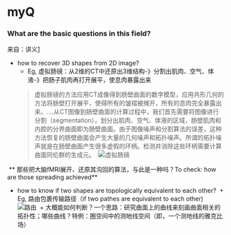 # myQ 

### What are the basic questions in this field?
  来自：讲义[1](https://mp.weixin.qq.com/s/Dgrf_Slxp-I7xw6uUf4JnA)
+ how to recover 3D shapes from 2D image?
  + Eg, 虚拟肠镜：从2维的CT中还原出3维结构-》分割出肌肉、空气、体液-》把肠子肌肉再打开展平，使息肉暴露出来
  > 虚拟肠镜的方法应用CT成像得到肠壁曲面的数字模型，应用共形几何的方法将肠壁打开展平，使得所有的皱褶被摊开，所有的息肉完全暴露出来。....从CT图像到肠壁曲面的计算过程中，我们首先需要将图像进行分割（segmentation），划分出肌肉、空气、体液的区域，肠壁肌肉和内腔的分界曲面即为肠壁曲面。由于图像噪声和分割算法的误差，这种方法恢复的肠壁曲面会产生大量的几何噪声和拓扑噪声。所谓的拓扑噪声就是在肠壁曲面产生很多虚假的环柄。检测并消除这些环柄需要计算曲面同伦群的生成元。
  ![虚拟肠镜](http://mmbiz.qpic.cn/mmbiz/JcQsXQ30gelKfxLQvqgg6ON1Eic7t2icWK47SmlrENOaeNe86OA3v3FYMsnkfHhTPPx7IEueNO7KV994MzaTxH3g/640?wx_fmt=png&tp=webp&wxfrom=5&wx_lazy=1)
  
  ** 那些把大脑fMRI展开、还原其沟回的算法，与此是一种吗？To check: how are those spreading achieved**
  
+ how to know if two shapes are topologically equivalent to each other?
  + Eg, 路由包裹传输路径（if two pathes are equivalent to each other)
  ![路由](http://mmbiz.qpic.cn/mmbiz_png/JcQsXQ30gemb9v5DAP7s9bylkE3eCnhL0Dnxibd36eZDrjFxhMCNgAEj8ibZ1jPiaibOIcT1a0W8osXDuWxmfqicEug/640?wx_fmt=png&tp=webp&wxfrom=5&wx_lazy=1)
  + 大概能如何判断？一个思路：研究曲面上的曲线来刻画曲面相关的拓扑性；哪些曲线？特例：圈空间中的测地线空间（即，一个测地线的雅克比场）

#
  
